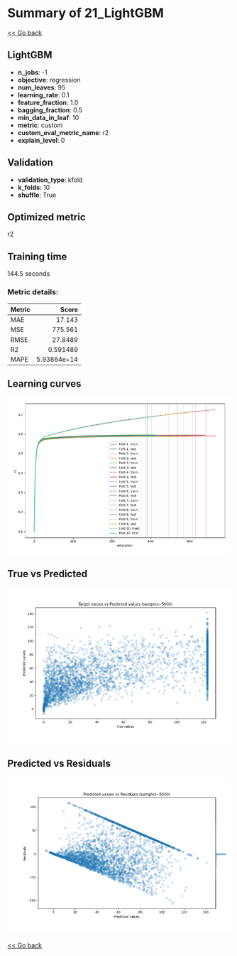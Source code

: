 # Summary of 21_LightGBM

[<< Go back](../README.md)


## LightGBM
- **n_jobs**: -1
- **objective**: regression
- **num_leaves**: 95
- **learning_rate**: 0.1
- **feature_fraction**: 1.0
- **bagging_fraction**: 0.5
- **min_data_in_leaf**: 10
- **metric**: custom
- **custom_eval_metric_name**: r2
- **explain_level**: 0

## Validation
 - **validation_type**: kfold
 - **k_folds**: 10
 - **shuffle**: True

## Optimized metric
r2

## Training time

144.5 seconds

### Metric details:
| Metric   |         Score |
|:---------|--------------:|
| MAE      |  17.143       |
| MSE      | 775.561       |
| RMSE     |  27.8489      |
| R2       |   0.591489    |
| MAPE     |   5.93864e+14 |



## Learning curves
![Learning curves](learning_curves.png)
## True vs Predicted

![True vs Predicted](true_vs_predicted.png)


## Predicted vs Residuals

![Predicted vs Residuals](predicted_vs_residuals.png)



[<< Go back](../README.md)

